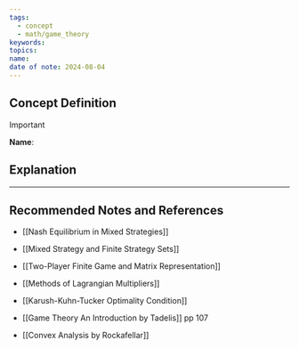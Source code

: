 ```yaml
---
tags:
  - concept
  - math/game_theory
keywords: 
topics: 
name: 
date of note: 2024-08-04
---
```


## Concept Definition

>[!important]
>**Name**: 



## Explanation





-----------
##  Recommended Notes and References



- [[Nash Equilibrium in Mixed Strategies]]
- [[Mixed Strategy and Finite Strategy Sets]]
- [[Two-Player Finite Game and Matrix Representation]]



- [[Methods of Lagrangian Multipliers]]
- [[Karush-Kuhn-Tucker Optimality Condition]]



- [[Game Theory An Introduction by Tadelis]] pp 107
- [[Convex Analysis by Rockafellar]]